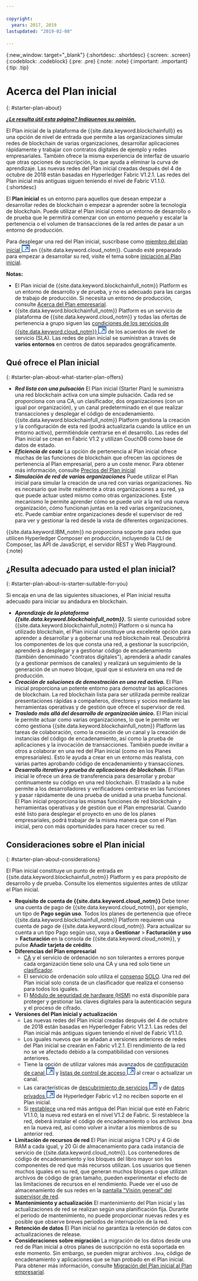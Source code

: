 ```yaml
---

copyright:
  years: 2017, 2019
lastupdated: "2019-02-08"

---
```


{:new_window: target="_blank"}
{:shortdesc: .shortdesc}
{:screen: .screen}
{:codeblock: .codeblock}
{:pre: .pre}
{:note: .note}
{:important: .important}
{:tip: .tip}

# Acerca del Plan inicial
{: #starter-plan-about}

***[¿Le resulta útil esta página? Indíquenos su opinión.](https://www.surveygizmo.com/s3/4501493/IBM-Blockchain-Documentation)***

El Plan inicial de la plataforma de {{site.data.keyword.blockchainfull}} es una opción de nivel de entrada que permite a las organizaciones simular redes de blockchain de varias organizaciones, desarrollar aplicaciones rápidamente y trabajar con contratos digitales de ejemplo y redes empresariales. También ofrece la misma experiencia de interfaz de usuario que otras opciones de suscripción, lo que ayuda a eliminar la curva de aprendizaje. Las nuevas redes del Plan inicial creadas después del 4 de octubre de 2018 están basadas en Hyperledger Fabric V1.2.1. Las redes del Plan inicial más antiguas siguen teniendo el nivel de Fabric V1.1.0.
{:shortdesc}

El **Plan inicial** es un entorno para aquellos que desean empezar a desarrollar redes de blockchain o empezar a aprender sobre la tecnología de blockchain. Puede utilizar el Plan inicial como un entorno de desarrollo o de prueba que le permitirá comenzar con un entorno pequeño y escalar la pertenencia o el volumen de transacciones de la red antes de pasar a un entorno de producción.

 Para desplegar una red del Plan inicial, suscríbase como [miembro del plan inicial ![Icono de enlace externo](images/external_link.svg "Icono de enlace externo")](https://console.bluemix.net/catalog/services/blockchain?env_id=ibm:yp:us-south&taxonomyNavigation=apps) en {{site.data.keyword.cloud_notm}}. Cuando esté preparado para empezar a desarrollar su red, visite el tema sobre [iniciación al Plan inicial](/docs/services/blockchain/get_start_starter_plan.html#getting-started-with-starter-plan).


**Notas:**
- El Plan inicial de {{site.data.keyword.blockchainfull_notm}} Platform es un entorno de desarrollo y de prueba, y no es adecuado para las cargas de trabajo de producción. Si necesita un entorno de producción, consulte [Acerca del Plan empresarial](/docs/services/blockchain/enterprise_plan.html#enterprise-plan-about).
- {{site.data.keyword.blockchainfull_notm}} Platform es un servicio de plataforma de {{site.data.keyword.cloud_notm}} y todas las ofertas de pertenencia a grupo siguen las [condiciones de los servicios de {{site.data.keyword.cloud_notm}} ![Icono de enlace externo](images/external_link.svg "Icono de enlace externo")](http://www-03.ibm.com/software/sla/sladb.nsf/sla/bm "condiciones de servicios de {{site.data.keyword.cloud_notm}}") de los acuerdos de nivel de servicio (SLA). Las redes de plan inicial se suministran a través de **varios entornos** en centros de datos separados geográficamente.

## Qué ofrece el Plan inicial
{: #starter-plan-about-what-starter-plan-offers}

- **_Red lista con una pulsación_**
El Plan inicial (Starter Plan) le suministra una red blockchain activa con una simple pulsación. Cada red se proporciona con una CA, un clasificador, dos organizaciones (con un igual por organización), y un canal predeterminado en el que realizar transacciones y desplegar el código de encadenamiento. {{site.data.keyword.blockchainfull_notm}} Platform gestiona la creación y la configuración de esta red (podrá actualizarla cuando la utilice en un entorno activo), permitiéndole centrarse en el desarrollo. Las redes del Plan inicial se crean en Fabric V1.2 y utilizan CouchDB como base de datos de estado.
- **_Eficiencia de coste_**
La opción de pertenencia al Plan inicial ofrece muchas de las funciones de blockchain que ofrecen las opciones de pertenencia al Plan empresarial, pero a un coste menor. Para obtener más información, consulte [Precios del Plan inicial](/docs/services/blockchain/howto/pricing.html#ibp-pricing-starter-pricing)
- **_Simulación de red de varias organizaciones_**
Puede utilizar el Plan inicial para simular la creación de una red con varias organizaciones. No es necesario que invite realmente a otras organizaciones a su red, ya que puede actuar usted mismo como otras organizaciones. Este mecanismo le permite aprender cómo se puede unir a la red una nueva organización, cómo funcionan juntas en la red varias organizaciones, etc. Puede cambiar entre organizaciones desde el supervisor de red para ver y gestionar la red desde la vista de diferentes organizaciones.

{{site.data.keyword.IBM_notm}} no proporciona soporte para redes que utilicen Hyperledger Composer en producción, incluyendo la CLI de Composer, las API de JavaScript, el servidor REST y Web Playground.
{:note}

## ¿Resulta adecuado para usted el plan inicial?
{: #starter-plan-about-is-starter-suitable-for-you}

Si encaja en una de las siguientes situaciones, el Plan inicial resulta adecuado para iniciar su andadura en blockchain.
- **_Aprendizaje de la plataforma {{site.data.keyword.blockchainfull_notm}}._**
    Si siente curiosidad sobre {{site.data.keyword.blockchainfull_notm}} Platform o si nunca ha utilizado blockchain, el Plan inicial constituye una excelente opción para aprender a desarrollar y a gobernar una red blockchain real. Descubrirá los componentes de los que consta una red, a gestionar la suscripción, aprenderá a desplegar y a gestionar código de encadenamiento (también denominado "contratos digitales"), aprenderá a añadir canales (y a gestionar permisos de canales) y realizará un seguimiento de la generación de un nuevo bloque, igual que si estuviera en una red de producción.
- **_Creación de soluciones de demostración en una red activa._**
    El Plan inicial proporciona un potente entorno para demostrar las aplicaciones de blockchain. La red blockchain lista para ser utilizada permite realizar presentaciones rápidas a compañeros, directores y socios mediante las herramientas operativas y de gestión que ofrece el supervisor de red.
- **_Traslado más allá del desarrollo de organización único._**
    El Plan inicial le permite actuar como varias organizaciones, lo que le permite ver cómo gestiona {{site.data.keyword.blockchainfull_notm}} Platform las tareas de colaboración, como la creación de un canal y la creación de instancias del código de encadenamiento, así como la prueba de aplicaciones y la invocación de transacciones. También puede invitar a otros a colaborar en una red del Plan inicial (como en los Planes empresariales). Esto le ayuda a crear en un entorno más realista, con varias partes aprobando código de encadenamiento y transacciones.
- **_Desarrollo iterativo y prueba de aplicaciones de blockchain._**
    El Plan inicial le ofrece un área de transferencia para desarrollar y probar continuamente su código en una red blockchain. El traslado a la nube permite a los desarrolladores y verificadores centrarse en las funciones y pasar rápidamente de una prueba de unidad a una prueba funcional. El Plan inicial proporciona las mismas funciones de red blockchain y herramientas operativas y de gestión que el Plan empresarial. Cuando esté listo para desplegar el proyecto en uno de los planes empresariales, podrá trabajar de la misma manera que con el Plan inicial, pero con más oportunidades para hacer crecer su red.

## Consideraciones sobre el Plan inicial
{: #starter-plan-about-considerations}

El Plan inicial constituye un punto de entrada en {{site.data.keyword.blockchainfull_notm}} Platform y es para propósito de desarrollo y de prueba.  Consulte los elementos siguientes antes de utilizar el Plan inicial.

- **Requisito de cuenta de {{site.data.keyword.cloud_notm}}**
Debe tener una cuenta de pago de {{site.data.keyword.cloud_notm}}, por ejemplo, un tipo de **Pago según uso**. Todos los planes de pertenencia que ofrece {{site.data.keyword.blockchainfull_notm}} Platform requieren una cuenta de pago de {{site.data.keyword.cloud_notm}}. Para actualizar su cuenta a un tipo Pago según uso, vaya a **Gestionar** > **Facturación y uso** > **Facturación** en la consola de {{site.data.keyword.cloud_notm}}, y pulse **Añadir tarjeta de crédito**.
- **Diferencias del Plan empresarial**
    - [CA](/docs/services/blockchain/glossary.html#glossary-CA) y el servicio de ordenación no son tolerantes a errores porque cada organización tiene solo una CA y una red solo tiene un [clasificador](/docs/services/blockchain/glossary.html#glossary-orderer).
    - El servicio de ordenación solo utiliza el [consenso](/docs/services/blockchain/glossary.html#glossary-consensus) [SOLO](/docs/services/blockchain/glossary.html#glossary-solo). Una red del Plan inicial solo consta de un clasificador que realiza el consenso para todos los iguales.
    - El [Módulo de seguridad de hardware (HSM)](/docs/services/blockchain/glossary.html#glossary-hsm) no está disponible para proteger y gestionar las claves digitales para la autenticación segura y el proceso de cifrado.
- **Versiones del Plan inicial y actualización**
    - Las nuevas redes del Plan inicial creadas después del 4 de octubre de 2018 están basadas en Hyperledger Fabric V1.2.1. Las redes del Plan inicial más antiguas siguen teniendo el nivel de Fabric V1.1.0.
    - Los iguales nuevos que se añadan a versiones anteriores de redes del Plan inicial se crearán en Fabric v1.2.1. El rendimiento de la red no se ve afectado debido a la compatibilidad con versiones anteriores.
    - Tiene la opción de utilizar valores más avanzados de
[configuración de canal
![Icono de enlace externo](images/external_link.svg "Icono de enlace externo")](https://hyperledger-fabric.readthedocs.io/en/latest/config_update.html "Configuración de canal") y [listas de control de acceso
![Icono de enlace externo](images/external_link.svg "Icono de enlace externo")](https://hyperledger-fabric.readthedocs.io/en/release-v1.2/access_control.html "Listas de control de acceso") al crear o actualizar un canal.
    - Las características de [descubrimiento de servicios ![Icono de enlace externo](images/external_link.svg "Icono de enlace externo")](https://hyperledger-fabric.readthedocs.io/en/release-1.2/discovery-overview.html "descubrimiento de servicios") y de [datos privados ![Icono de enlace externo](images/external_link.svg "Icono de enlace externo")](https://hyperledger-fabric.readthedocs.io/en/release-1.2/private-data/private-data.html "datos privados") de Hyperledger Fabric v1.2 no reciben soporte en el Plan inicial.
    - Si [restablece](/docs/services/blockchain/v10_dashboard.html#ibp-dashboard-reset-network) una red más antigua del Plan inicial que esté en Fabric V1.1.0, la nueva red estará en el nivel V1.2 de Fabric. Si restablece la red, deberá instalar el código de encadenamiento o los archivos .bna en la nueva red, así como volver a invitar a los miembros de su anterior red.
- **Limitación de recursos de red**
El Plan inicial asigna 1 CPU y 4 Gi de RAM a cada igual, y 20 Gi de almacenamiento para cada instancia de servicio de {{site.data.keyword.cloud_notm}}. Los contenedores de código de encadenamiento y los bloques del libro mayor son los componentes de red que más recursos utilizan. Los usuarios que tienen muchos iguales en su red, que generan muchos bloques o que utilizan archivos de código de gran tamaño, pueden experimentar el efecto de las limitaciones de recursos en el rendimiento. Puede ver el uso de almacenamiento de sus redes en la [pantalla "Visión general" del supervisor de red](/docs/services/blockchain/v10_dashboard.html#ibp-dashboard-storage).
- **Mantenimiento y actualización**
    El mantenimiento del Plan inicial y las actualizaciones de red se realizan según una planificación fija. Durante el periodo de mantenimiento, no puede proporcionar nuevas redes y es posible que observe breves periodos de interrupción de la red.
- **Retención de datos**
El Plan inicial no garantiza la retención de datos con actualizaciones de release.
- **Consideraciones sobre migración**
La migración de los datos desde una red de Plan inicial a otros planes de suscripción no está soportada en este momento. Sin embargo, se pueden migrar archivos `.bna`, código de encadenamiento y aplicaciones que se han probado en el Plan inicial. Para obtener más información, consulte [Migración del Plan inicial al Plan empresarial](/docs/services/blockchain/howto/migrate_sp_ep.html#migrate_starter_to_enterprise).
